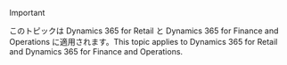 > [!IMPORTANT]
> <span data-ttu-id="079b5-101">このトピックは Dynamics 365 for Retail と Dynamics 365 for Finance and Operations に適用されます。</span><span class="sxs-lookup"><span data-stu-id="079b5-101">This topic applies to Dynamics 365 for Retail and Dynamics 365 for Finance and Operations.</span></span>
